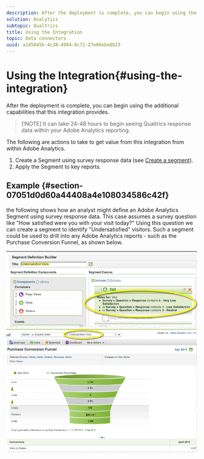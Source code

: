 ```yaml
---
description: After the deployment is complete, you can begin using the additional capabilities that this integration provides.
solution: Analytics
subtopic: Qualtrics
title: Using the Integration
topic: Data connectors
uuid: a1d5045b-4c38-4984-8c71-27e86ebe8b23
---
```


# Using the Integration{#using-the-integration}

After the deployment is complete, you can begin using the additional capabilities that this integration provides.

> [!NOTE] It can take 24-48 hours to begin seeing Qualtrics response data within your Adobe Analytics reporting.

The following are actions to take to get value from this integration from within Adobe Analytics.

1. Create a Segment using survey response data (see [Create a segment](https://docs.adobe.com/content/help/en/analytics/components/segmentation/seg-home.html)).
1. Apply the Segment to key reports.

## Example {#section-07051d0d60a44408a4e108034586c42f}

the following shows how an analyst might define an Adobe Analytics Segment using survey response data. This case assumes a survey question like "How satisfied were you with your visit today?" Using this question we can create a segment to identify "Undersatisfied" visitors. Such a segment could be used to drill into any Adobe Analytics reports - such as the Purchase Conversion Funnel, as shown below.

![](assets/using-1.png) ![](assets/using-2.png)

